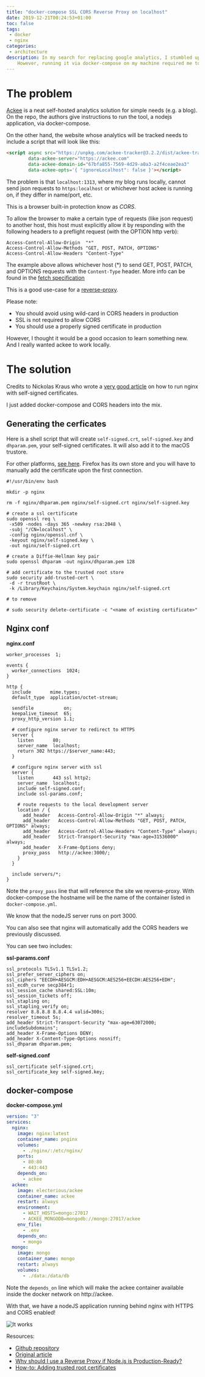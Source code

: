 ```yaml
---
title: "docker-compose SSL CORS Reverse Proxy on localhost"
date: 2019-12-21T00:24:53+01:00
toc: false
tags:
 - docker
 - nginx
categories:
 - architecture
description: In my search for replacing google analytics, I stumbled upon ackee, a very simple analytics solution. 
    However, running it via docker-compose on my machine required me to set up SSL and CORS with nginx.
---
```


# The problem

[Ackee](https://github.com/electerious/Ackee) is a neat self-hosted analytics solution for simple needs (e.g. a blog).
On the repo, the authors give instructions to run the tool, a nodejs application, via docker-compose.

On the other hand, the website whose analytics will be tracked needs to include a script that will look like this:

```html
<script async src="https://unpkg.com/ackee-tracker@3.2.2/dist/ackee-tracker.min.js"
        data-ackee-server="https://ackee.com"
        data-ackee-domain-id="67bfa855-7569-4d29-a0a3-a2f4ceae2ea3"
        data-ackee-opts='{ "ignoreLocalhost": false }'></script>
```

The problem is that `localhost:1313`, where my blog runs locally, cannot send json requests to `https:localhost`
or whichever host ackee is running on, if they differ in name/port, etc.

This is a browser built-in protection know as *CORS*.

To allow the browser to make a certain type of requests (like json request) to another host, this host must explicitly
allow it by responding with the following headers to a preflight request (with the OPTION http verb):

```
Access-Control-Allow-Origin  "*"
Access-Control-Allow-Methods "GET, POST, PATCH, OPTIONS"
Access-Control-Allow-Headers "Content-Type"
```  

The example above allows whichever host (*) to send GET, POST, PATCH, and OPTIONS requests with the `Content-Type`
header.
More info can be found in the [fetch specification](https://fetch.spec.whatwg.org/#http-cors-protocol)

This is a good use-case for a [reverse-proxy](https://medium.com/intrinsic/why-should-i-use-a-reverse-proxy-if-node-js-is-production-ready-5a079408b2ca).

Please note:
- You should avoid using wild-card in CORS headers in production
- SSL is not required to allow CORS
- You should use a properly signed certificate in production

However, I thought it would be a good occasion to learn something new. 
And I really wanted ackee to work locally.

# The solution

Credits to Nickolas Kraus who wrote a [very good article](https://nickolaskraus.org/articles/how-to-create-a-self-signed-certificate-for-nginx-on-macos/)
on how to run nginx with self-signed certificates.

I just added docker-compose and CORS headers into the mix.

## Generating the cerficates

Here is a shell script that will create `self-signed.crt`, `self-signed.key` and `dhparam.pem`, your self-signed certificates.
It will also add it to the macOS trustore. 

For other platforms, [see here](https://github.com/Busindre/How-to-Add-trusted-root-certificates).
Firefox has its own store and you will have to manually add the certificate upon the first connection.

 ```shell script
#!/usr/bin/env bash

mkdir -p nginx

rm -f nginx/dhparam.pem nginx/self-signed.crt nginx/self-signed.key

# create a ssl certificate
sudo openssl req \
  -x509 -nodes -days 365 -newkey rsa:2048 \
  -subj "/CN=localhost" \
  -config nginx/openssl.cnf \
  -keyout nginx/self-signed.key \
  -out nginx/self-signed.crt

# create a Diffie-Hellman key pair
sudo openssl dhparam -out nginx/dhparam.pem 128

# add certificate to the trusted root store
sudo security add-trusted-cert \
  -d -r trustRoot \
  -k /Library/Keychains/System.keychain nginx/self-signed.crt

# to remove

# sudo security delete-certificate -c "<name of existing certificate>"
```

## Nginx conf

**nginx.conf**
```
worker_processes  1;

events {
  worker_connections  1024;
}

http {
  include       mime.types;
  default_type  application/octet-stream;

  sendfile           on;
  keepalive_timeout  65;
  proxy_http_version 1.1;

  # configure nginx server to redirect to HTTPS
  server {
    listen       80;
    server_name  localhost;
    return 302 https://$server_name:443;
  }

  # configure nginx server with ssl
  server {
    listen       443 ssl http2;
    server_name  localhost;
    include self-signed.conf;
    include ssl-params.conf;

    # route requests to the local development server
    location / {
      add_header   Access-Control-Allow-Origin "*" always;
      add_header   Access-Control-Allow-Methods "GET, POST, PATCH, OPTIONS" always;
      add_header   Access-Control-Allow-Headers "Content-Type" always;
      add_header   Strict-Transport-Security "max-age=31536000" always;
      add_header   X-Frame-Options deny;
      proxy_pass   http://ackee:3000/;
    }
  }

  include servers/*;
}
```

Note the `proxy_pass` line that will reference the site we reverse-proxy.
With docker-compose the hostname will be the name of the container listed in `docker-compose.yml`.

We know that the nodeJS server runs on port 3000.

You can also see that nginx will automatically add the CORS headers we previously discussed.

You can see two includes:

**ssl-params.conf**
```
ssl_protocols TLSv1.1 TLSv1.2;
ssl_prefer_server_ciphers on;
ssl_ciphers "EECDH+AESGCM:EDH+AESGCM:AES256+EECDH:AES256+EDH";
ssl_ecdh_curve secp384r1;
ssl_session_cache shared:SSL:10m;
ssl_session_tickets off;
ssl_stapling on;
ssl_stapling_verify on;
resolver 8.8.8.8 8.8.4.4 valid=300s;
resolver_timeout 5s;
add_header Strict-Transport-Security "max-age=63072000; includeSubdomains";
add_header X-Frame-Options DENY;
add_header X-Content-Type-Options nosniff;
ssl_dhparam dhparam.pem;
```

**self-signed.conf**
```
ssl_certificate self-signed.crt;
ssl_certificate_key self-signed.key;
```

## docker-compose

**docker-compose.yml**
```yaml
version: "3"
services:
  nginx:
    image: nginx:latest
    container_name: pnginx
    volumes:
      - ./nginx/:/etc/nginx/
    ports:
      - 80:80
      - 443:443
    depends_on:
      - ackee
  ackee:
    image: electerious/ackee
    container_name: ackee
    restart: always
    environment:
      - WAIT_HOSTS=mongo:27017
      - ACKEE_MONGODB=mongodb://mongo:27017/ackee
    env_file:
      - .env
    depends_on:
      - mongo
  mongo:
    image: mongo
    container_name: mongo
    restart: always
    volumes:
      - ./data:/data/db
```

Note the `depends_on` line which will make the ackee container available inside the docker network on http://ackee.

With that, we have a nodeJS application running behind nginx with HTTPS and CORS enabled! 

![It works](/assets/images/articles/2019/2019-12-21-success.png)

Resources:
- [Github repository](https://github.com/geowarin/docker-compose-nginx)
- [Original article](https://nickolaskraus.org/articles/how-to-create-a-self-signed-certificate-for-nginx-on-macos/)
- [Why should I use a Reverse Proxy if Node.js is Production-Ready?](https://medium.com/intrinsic/why-should-i-use-a-reverse-proxy-if-node-js-is-production-ready-5a079408b2ca)
- [How-to: Adding trusted root certificates](https://github.com/Busindre/How-to-Add-trusted-root-certificates)
